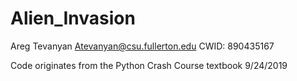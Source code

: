# Alien_Invasion

Areg Tevanyan Atevanyan@csu.fullerton.edu
CWID: 890435167

Code originates from the Python Crash Course textbook
9/24/2019

